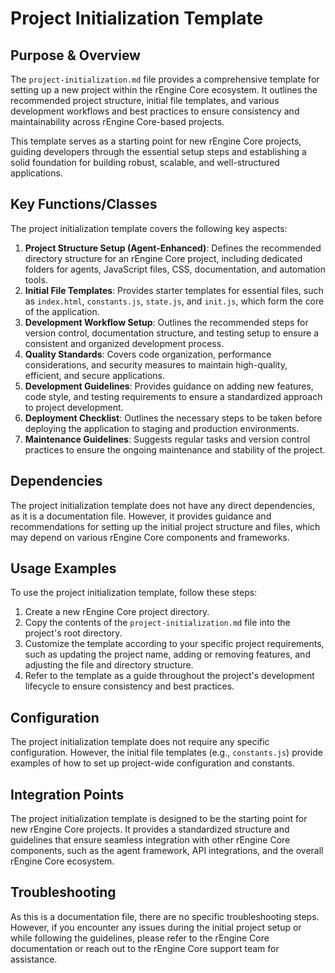 # Project Initialization Template

## Purpose & Overview

The `project-initialization.md` file provides a comprehensive template for setting up a new project within the rEngine Core ecosystem. It outlines the recommended project structure, initial file templates, and various development workflows and best practices to ensure consistency and maintainability across rEngine Core-based projects.

This template serves as a starting point for new rEngine Core projects, guiding developers through the essential setup steps and establishing a solid foundation for building robust, scalable, and well-structured applications.

## Key Functions/Classes

The project initialization template covers the following key aspects:

1. **Project Structure Setup (Agent-Enhanced)**: Defines the recommended directory structure for an rEngine Core project, including dedicated folders for agents, JavaScript files, CSS, documentation, and automation tools.
2. **Initial File Templates**: Provides starter templates for essential files, such as `index.html`, `constants.js`, `state.js`, and `init.js`, which form the core of the application.
3. **Development Workflow Setup**: Outlines the recommended steps for version control, documentation structure, and testing setup to ensure a consistent and organized development process.
4. **Quality Standards**: Covers code organization, performance considerations, and security measures to maintain high-quality, efficient, and secure applications.
5. **Development Guidelines**: Provides guidance on adding new features, code style, and testing requirements to ensure a standardized approach to project development.
6. **Deployment Checklist**: Outlines the necessary steps to be taken before deploying the application to staging and production environments.
7. **Maintenance Guidelines**: Suggests regular tasks and version control practices to ensure the ongoing maintenance and stability of the project.

## Dependencies

The project initialization template does not have any direct dependencies, as it is a documentation file. However, it provides guidance and recommendations for setting up the initial project structure and files, which may depend on various rEngine Core components and frameworks.

## Usage Examples

To use the project initialization template, follow these steps:

1. Create a new rEngine Core project directory.
2. Copy the contents of the `project-initialization.md` file into the project's root directory.
3. Customize the template according to your specific project requirements, such as updating the project name, adding or removing features, and adjusting the file and directory structure.
4. Refer to the template as a guide throughout the project's development lifecycle to ensure consistency and best practices.

## Configuration

The project initialization template does not require any specific configuration. However, the initial file templates (e.g., `constants.js`) provide examples of how to set up project-wide configuration and constants.

## Integration Points

The project initialization template is designed to be the starting point for new rEngine Core projects. It provides a standardized structure and guidelines that ensure seamless integration with other rEngine Core components, such as the agent framework, API integrations, and the overall rEngine Core ecosystem.

## Troubleshooting

As this is a documentation file, there are no specific troubleshooting steps. However, if you encounter any issues during the initial project setup or while following the guidelines, please refer to the rEngine Core documentation or reach out to the rEngine Core support team for assistance.
